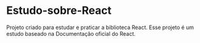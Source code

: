 # Estudo-sobre-React
Projeto criado para estudar e praticar a biblioteca React.
Esse projeto é um estudo baseado na Documentação oficial do React.

